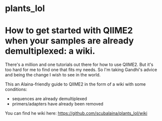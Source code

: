 # plants_lol
# How to get started with QIIME2 when your samples are already demultiplexed: a wiki.


There's a million and one tutorials out there for how to use QIIME2. But it's too hard for me to find one that fits my needs. So I'm taking Gandhi's advice and being the change I wish to see in the world. 

This an Alaina-friendly guide to QIIME2 in the form of a wiki with some conditions:
- sequences are already demultiplexed
- primers/adapters have already been removed

You can find he wiki here: https://github.com/scubalaina/plants_lol/wiki
